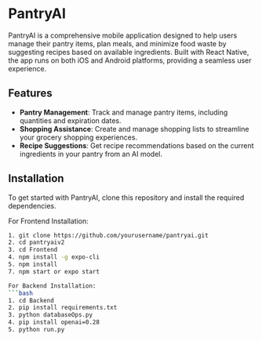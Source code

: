 # PantryAI

PantryAI is a comprehensive mobile application designed to help users manage their pantry items, plan meals, and minimize food waste by suggesting recipes based on available ingredients. Built with React Native, the app runs on both iOS and Android platforms, providing a seamless user experience.

## Features

- **Pantry Management**: Track and manage pantry items, including quantities and expiration dates.
- **Shopping Assistance**: Create and manage shopping lists to streamline your grocery shopping experiences.
- **Recipe Suggestions**: Get recipe recommendations based on the current ingredients in your pantry from an AI model.

## Installation

To get started with PantryAI, clone this repository and install the required dependencies.

For Frontend Installation:
```bash
1. git clone https://github.com/yourusername/pantryai.git
2. cd pantryaiv2
3. cd Frontend
4. npm install -g expo-cli
5. npm install
7. npm start or expo start

For Backend Installation: 
```bash
1. cd Backend
2. pip install requirements.txt
3. python databaseOps.py
4. pip install openai=0.28
5. python run.py
